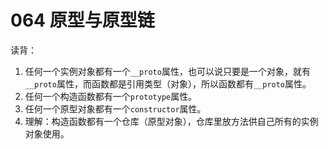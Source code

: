 # 064 原型与原型链

读背：

1. 任何一个实例对象都有一个`__proto`属性，也可以说只要是一个对象，就有`__proto`属性，而函数都是引用类型（对象），所以函数都有`__proto`属性。
2. 任何一个构造函数都有一个`prototype`属性。
3. 任何一个原型对象都有一个`constructor`属性。
4. 理解：构造函数都有一个仓库（原型对象），仓库里放方法供自己所有的实例对象使用。